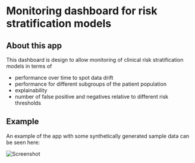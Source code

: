 # Monitoring dashboard for risk stratification models

## About this app

This dashboard is design to allow monitoring of clinical risk stratification models in terms of 
* performance over time to spot data drift
* performance for different subgroups of the patient population
* explainability
* number of false positive and negatives relative to different risk thresholds

## Example

An example of the app with some synthetically generated sample data can be seen here:

![Screenshot](images/screenshot.png)




